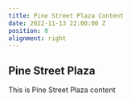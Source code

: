 ```yaml
---
title: Pine Street Plaza Content
date: 2022-11-13 22:00:00 Z
position: 0
alignment: right
---
```


## Pine Street Plaza

This is Pine Street Plaza content